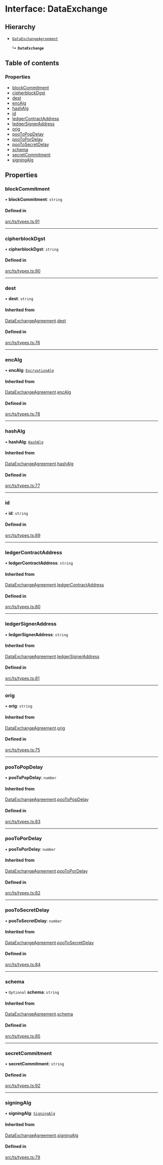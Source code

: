# Interface: DataExchange

## Hierarchy

- [`DataExchangeAgreement`](DataExchangeAgreement.md)

  ↳ **`DataExchange`**

## Table of contents

### Properties

- [blockCommitment](DataExchange.md#blockcommitment)
- [cipherblockDgst](DataExchange.md#cipherblockdgst)
- [dest](DataExchange.md#dest)
- [encAlg](DataExchange.md#encalg)
- [hashAlg](DataExchange.md#hashalg)
- [id](DataExchange.md#id)
- [ledgerContractAddress](DataExchange.md#ledgercontractaddress)
- [ledgerSignerAddress](DataExchange.md#ledgersigneraddress)
- [orig](DataExchange.md#orig)
- [pooToPopDelay](DataExchange.md#pootopopdelay)
- [pooToPorDelay](DataExchange.md#pootopordelay)
- [pooToSecretDelay](DataExchange.md#pootosecretdelay)
- [schema](DataExchange.md#schema)
- [secretCommitment](DataExchange.md#secretcommitment)
- [signingAlg](DataExchange.md#signingalg)

## Properties

### blockCommitment

• **blockCommitment**: `string`

#### Defined in

[src/ts/types.ts:91](https://gitlab.com/i3-market/code/wp3/t3.2/conflict-resolution/non-repudiation-protocol/-/blob/6294cd9/src/ts/types.ts#L91)

___

### cipherblockDgst

• **cipherblockDgst**: `string`

#### Defined in

[src/ts/types.ts:90](https://gitlab.com/i3-market/code/wp3/t3.2/conflict-resolution/non-repudiation-protocol/-/blob/6294cd9/src/ts/types.ts#L90)

___

### dest

• **dest**: `string`

#### Inherited from

[DataExchangeAgreement](DataExchangeAgreement.md).[dest](DataExchangeAgreement.md#dest)

#### Defined in

[src/ts/types.ts:76](https://gitlab.com/i3-market/code/wp3/t3.2/conflict-resolution/non-repudiation-protocol/-/blob/6294cd9/src/ts/types.ts#L76)

___

### encAlg

• **encAlg**: [`EncryptionAlg`](../API.md#encryptionalg)

#### Inherited from

[DataExchangeAgreement](DataExchangeAgreement.md).[encAlg](DataExchangeAgreement.md#encalg)

#### Defined in

[src/ts/types.ts:78](https://gitlab.com/i3-market/code/wp3/t3.2/conflict-resolution/non-repudiation-protocol/-/blob/6294cd9/src/ts/types.ts#L78)

___

### hashAlg

• **hashAlg**: [`HashAlg`](../API.md#hashalg)

#### Inherited from

[DataExchangeAgreement](DataExchangeAgreement.md).[hashAlg](DataExchangeAgreement.md#hashalg)

#### Defined in

[src/ts/types.ts:77](https://gitlab.com/i3-market/code/wp3/t3.2/conflict-resolution/non-repudiation-protocol/-/blob/6294cd9/src/ts/types.ts#L77)

___

### id

• **id**: `string`

#### Defined in

[src/ts/types.ts:89](https://gitlab.com/i3-market/code/wp3/t3.2/conflict-resolution/non-repudiation-protocol/-/blob/6294cd9/src/ts/types.ts#L89)

___

### ledgerContractAddress

• **ledgerContractAddress**: `string`

#### Inherited from

[DataExchangeAgreement](DataExchangeAgreement.md).[ledgerContractAddress](DataExchangeAgreement.md#ledgercontractaddress)

#### Defined in

[src/ts/types.ts:80](https://gitlab.com/i3-market/code/wp3/t3.2/conflict-resolution/non-repudiation-protocol/-/blob/6294cd9/src/ts/types.ts#L80)

___

### ledgerSignerAddress

• **ledgerSignerAddress**: `string`

#### Inherited from

[DataExchangeAgreement](DataExchangeAgreement.md).[ledgerSignerAddress](DataExchangeAgreement.md#ledgersigneraddress)

#### Defined in

[src/ts/types.ts:81](https://gitlab.com/i3-market/code/wp3/t3.2/conflict-resolution/non-repudiation-protocol/-/blob/6294cd9/src/ts/types.ts#L81)

___

### orig

• **orig**: `string`

#### Inherited from

[DataExchangeAgreement](DataExchangeAgreement.md).[orig](DataExchangeAgreement.md#orig)

#### Defined in

[src/ts/types.ts:75](https://gitlab.com/i3-market/code/wp3/t3.2/conflict-resolution/non-repudiation-protocol/-/blob/6294cd9/src/ts/types.ts#L75)

___

### pooToPopDelay

• **pooToPopDelay**: `number`

#### Inherited from

[DataExchangeAgreement](DataExchangeAgreement.md).[pooToPopDelay](DataExchangeAgreement.md#pootopopdelay)

#### Defined in

[src/ts/types.ts:83](https://gitlab.com/i3-market/code/wp3/t3.2/conflict-resolution/non-repudiation-protocol/-/blob/6294cd9/src/ts/types.ts#L83)

___

### pooToPorDelay

• **pooToPorDelay**: `number`

#### Inherited from

[DataExchangeAgreement](DataExchangeAgreement.md).[pooToPorDelay](DataExchangeAgreement.md#pootopordelay)

#### Defined in

[src/ts/types.ts:82](https://gitlab.com/i3-market/code/wp3/t3.2/conflict-resolution/non-repudiation-protocol/-/blob/6294cd9/src/ts/types.ts#L82)

___

### pooToSecretDelay

• **pooToSecretDelay**: `number`

#### Inherited from

[DataExchangeAgreement](DataExchangeAgreement.md).[pooToSecretDelay](DataExchangeAgreement.md#pootosecretdelay)

#### Defined in

[src/ts/types.ts:84](https://gitlab.com/i3-market/code/wp3/t3.2/conflict-resolution/non-repudiation-protocol/-/blob/6294cd9/src/ts/types.ts#L84)

___

### schema

• `Optional` **schema**: `string`

#### Inherited from

[DataExchangeAgreement](DataExchangeAgreement.md).[schema](DataExchangeAgreement.md#schema)

#### Defined in

[src/ts/types.ts:85](https://gitlab.com/i3-market/code/wp3/t3.2/conflict-resolution/non-repudiation-protocol/-/blob/6294cd9/src/ts/types.ts#L85)

___

### secretCommitment

• **secretCommitment**: `string`

#### Defined in

[src/ts/types.ts:92](https://gitlab.com/i3-market/code/wp3/t3.2/conflict-resolution/non-repudiation-protocol/-/blob/6294cd9/src/ts/types.ts#L92)

___

### signingAlg

• **signingAlg**: [`SigningAlg`](../API.md#signingalg)

#### Inherited from

[DataExchangeAgreement](DataExchangeAgreement.md).[signingAlg](DataExchangeAgreement.md#signingalg)

#### Defined in

[src/ts/types.ts:79](https://gitlab.com/i3-market/code/wp3/t3.2/conflict-resolution/non-repudiation-protocol/-/blob/6294cd9/src/ts/types.ts#L79)
